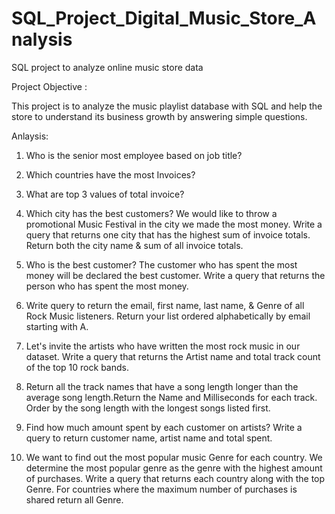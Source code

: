 # SQL_Project_Digital_Music_Store_Analysis
SQL project to analyze online music store data

Project Objective :

This project is to analyze the music playlist database with SQL and help the store to understand its business growth by answering simple questions.

Anlaysis:

1. Who is the senior most employee based on job title?
   
2. Which countries have the most Invoices?
   
3. What are top 3 values of total invoice?
   
4. Which city has the best customers? We would like to throw a promotional Music Festival in the city we made the most money. Write a query that returns one city that 
has the highest sum of invoice totals. Return both the city name & sum of all invoice totals.

5. Who is the best customer? The customer who has spent the most money will be declared the best customer. Write a query that returns the person who has spent the 
most money.

6. Write query to return the email, first name, last name, & Genre of all Rock Music listeners. Return your list ordered alphabetically by email starting with A.
    
7. Let's invite the artists who have written the most rock music in our dataset. Write a query that returns the Artist name and total track count of the top 10 rock bands.
    
8. Return all the track names that have a song length longer than the average song length.Return the Name and Milliseconds for each track. Order by the song length with the 
longest songs listed first.

9. Find how much amount spent by each customer on artists? Write a query to return customer name, artist name and total spent.
    
10. We want to find out the most popular music Genre for each country. We determine the most popular genre as the genre with the highest amount of purchases. Write a query 
that returns each country along with the top Genre. For countries where the maximum number of purchases is shared return all Genre.
